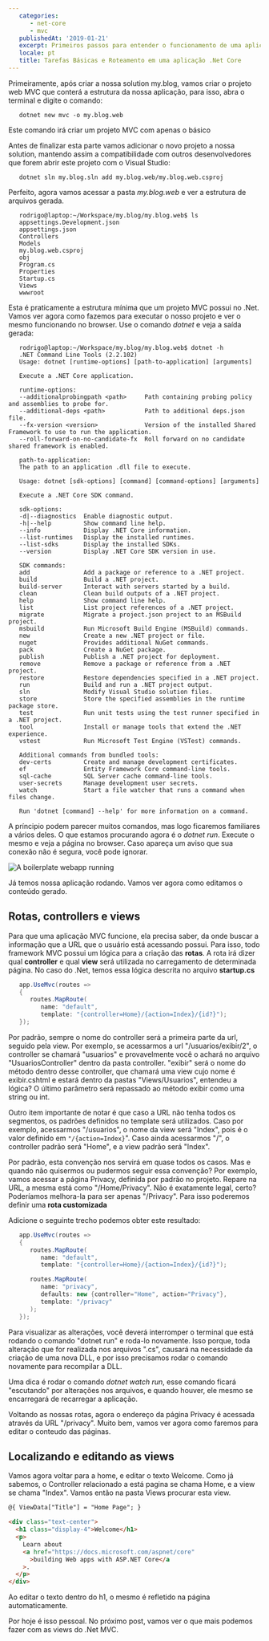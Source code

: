 ```yaml
---
   categories:
      - net-core
      - mvc
   publishedAt: '2019-01-21'
   excerpt: Primeiros passos para entender o funcionamento de uma aplicação MVC .Net Core
   locale: pt
   title: Tarefas Básicas e Roteamento em uma aplicação .Net Core
---
```


[web-app-started]: /images/basic-tasks-net-mvc-application/web-app-started.png 'Webapp Started'

Primeiramente, após criar a nossa solution my.blog, vamos criar o projeto web MVC que conterá a estrutura da nossa aplicação, para isso, abra o terminal e digite o comando:

```shell
   dotnet new mvc -o my.blog.web
```

Este comando irá criar um projeto MVC com apenas o básico

Antes de finalizar esta parte vamos adicionar o novo projeto a nossa solution, mantendo assim a compatibilidade com outros desenvolvedores que forem abrir este projeto com o Visual Studio:

```shell
   dotnet sln my.blog.sln add my.blog.web/my.blog.web.csproj
```

Perfeito, agora vamos acessar a pasta _my.blog.web_ e ver a estrutura de arquivos gerada.

```shell
   rodrigo@laptop:~/Workspace/my.blog/my.blog.web$ ls
   appsettings.Development.json
   appsettings.json
   Controllers
   Models
   my.blog.web.csproj
   obj
   Program.cs
   Properties
   Startup.cs
   Views
   wwwroot
```

Esta é praticamente a estrutura mínima que um projeto MVC possui no .Net. Vamos ver agora como fazemos para executar o nosso projeto e ver o mesmo funcionando no browser. Use o comando _dotnet_ e veja a saída gerada:

```shell
   rodrigo@laptop:~/Workspace/my.blog/my.blog.web$ dotnet -h
   .NET Command Line Tools (2.2.102)
   Usage: dotnet [runtime-options] [path-to-application] [arguments]

   Execute a .NET Core application.

   runtime-options:
   --additionalprobingpath <path>     Path containing probing policy and assemblies to probe for.
   --additional-deps <path>           Path to additional deps.json file.
   --fx-version <version>             Version of the installed Shared Framework to use to run the application.
   --roll-forward-on-no-candidate-fx  Roll forward on no candidate shared framework is enabled.

   path-to-application:
   The path to an application .dll file to execute.

   Usage: dotnet [sdk-options] [command] [command-options] [arguments]

   Execute a .NET Core SDK command.

   sdk-options:
   -d|--diagnostics  Enable diagnostic output.
   -h|--help         Show command line help.
   --info            Display .NET Core information.
   --list-runtimes   Display the installed runtimes.
   --list-sdks       Display the installed SDKs.
   --version         Display .NET Core SDK version in use.

   SDK commands:
   add               Add a package or reference to a .NET project.
   build             Build a .NET project.
   build-server      Interact with servers started by a build.
   clean             Clean build outputs of a .NET project.
   help              Show command line help.
   list              List project references of a .NET project.
   migrate           Migrate a project.json project to an MSBuild project.
   msbuild           Run Microsoft Build Engine (MSBuild) commands.
   new               Create a new .NET project or file.
   nuget             Provides additional NuGet commands.
   pack              Create a NuGet package.
   publish           Publish a .NET project for deployment.
   remove            Remove a package or reference from a .NET project.
   restore           Restore dependencies specified in a .NET project.
   run               Build and run a .NET project output.
   sln               Modify Visual Studio solution files.
   store             Store the specified assemblies in the runtime package store.
   test              Run unit tests using the test runner specified in a .NET project.
   tool              Install or manage tools that extend the .NET experience.
   vstest            Run Microsoft Test Engine (VSTest) commands.

   Additional commands from bundled tools:
   dev-certs         Create and manage development certificates.
   ef                Entity Framework Core command-line tools.
   sql-cache         SQL Server cache command-line tools.
   user-secrets      Manage development user secrets.
   watch             Start a file watcher that runs a command when files change.

   Run 'dotnet [command] --help' for more information on a command.
```

A príncipio podem parecer muitos comandos, mas logo ficaremos familiares a vários deles. O que estamos procurando agora é o _dotnet run_. Execute o mesmo e veja a página no browser. Caso apareça um aviso que sua conexão não é segura, você pode ignorar.

![A boilerplate webapp running][web-app-started]

Já temos nossa aplicação rodando. Vamos ver agora como editamos o conteúdo gerado.

## Rotas, controllers e views

Para que uma aplicação MVC funcione, ela precisa saber, da onde buscar a informação que a URL que o usuário está acessando possui. Para isso, todo framework MVC possui um lógica para a criação das **rotas**. A rota irá dizer qual **controller** e qual **view** será utilizada no carregamento de determinada página. No caso do .Net, temos essa lógica descrita no arquivo **startup.cs**

```c#
   app.UseMvc(routes =>
   {
      routes.MapRoute(
         name: "default",
         template: "{controller=Home}/{action=Index}/{id?}");
   });
```

Por padrão, sempre o nome do controller será a primeira parte da url, seguido pela view. Por exemplo, se acessarmos a url "/usuarios/exibir/2", o controller se chamará "usuarios" e provavelmente você o achará no arquivo "UsuariosController" dentro da pasta controller. "exibir" será o nome do método dentro desse controller, que chamará uma view cujo nome é exibir.cshtml e estará dentro da pastas "Views/Usuarios", entendeu a lógica? O último parâmetro será repassado ao método exibir como uma string ou int.

Outro item importante de notar é que caso a URL não tenha todos os segmentos, os padrões definidos no template será utilizados. Caso por exemplo, acessarmos "/usuarios", o nome da view será "Index", pois é o valor definido em ```"/{action=Index}```". Caso ainda acessarmos "/", o controller padrão será "Home", e a view padrão será "Index".

Por padrão, esta convenção nos servirá em quase todos os casos. Mas e quando não quisermos ou pudermos seguir essa convenção? Por exemplo, vamos acessar a página Privacy, definida por padrão no projeto. Repare na URL, a mesma está como "/Home/Privacy". Não é exatamente legal, certo? Poderíamos melhora-la para ser apenas "/Privacy". Para isso poderemos definir uma **rota customizada**

Adicione o seguinte trecho podemos obter este resultado:

```c#
   app.UseMvc(routes =>
   {
      routes.MapRoute(
         name: "default",
         template: "{controller=Home}/{action=Index}/{id?}");

      routes.MapRoute(
         name: "privacy",
         defaults: new {controller="Home", action="Privacy"},
         template: "/privacy"
      );
   });
```

Para visualizar as alterações, você deverá interromper o terminal que está rodando o comando "dotnet run" e roda-lo novamente. Isso porque, toda alteração que for realizada nos arquivos ".cs", causará na necessidade da criação de uma nova DLL, e por isso precisamos rodar o comando novamente para recompilar a DLL.

Uma dica é rodar o comando _dotnet watch run_, esse comando ficará "escutando" por alterações nos arquivos, e quando houver, ele mesmo se encarregará de recarregar a aplicação.

Voltando as nossas rotas, agora o endereço da página Privacy é acessada através da URL "/privacy". Muito bem, vamos ver agora como faremos para editar o conteudo das páginas.

## Localizando e editando as views

Vamos agora voltar para a home, e editar o texto Welcome. Como já sabemos, o Controller relacionado a está pagina se chama Home, e a view se chama "Index". Vamos então na pasta Views procurar esta view.

```html
@{ ViewData["Title"] = "Home Page"; }

<div class="text-center">
  <h1 class="display-4">Welcome</h1>
  <p>
    Learn about
    <a href="https://docs.microsoft.com/aspnet/core"
      >building Web apps with ASP.NET Core</a
    >.
  </p>
</div>
```

Ao editar o texto dentro do h1, o mesmo é refletido na página automaticamente.

Por hoje é isso pessoal. No próximo post, vamos ver o que mais podemos fazer com as views do .Net MVC.
